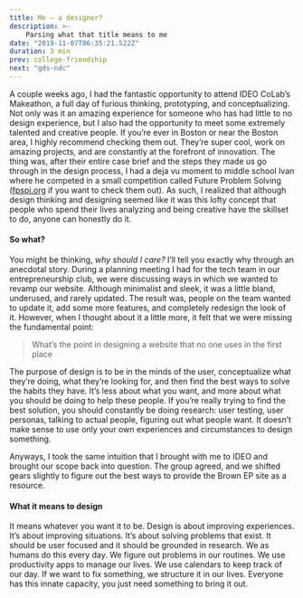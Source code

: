 ```yaml
---
title: Me — a designer?
description: >-
    Parsing what that title means to me
date: "2019-11-07T06:35:21.522Z"
duration: 3 min
prev: college-friendship
next: "gds-ndc"
---
```


A couple weeks ago, I had the fantastic opportunity to attend IDEO CoLab’s Makeathon, a full day of furious thinking, prototyping, and conceptualizing. Not only was it an amazing experience for someone who has had little to no design experience, but I also had the opportunity to meet some extremely talented and creative people. If you’re ever in Boston or near the Boston area, I highly recommend checking them out. They’re super cool, work on amazing projects, and are constantly at the forefront of innovation. The thing was, after their entire case brief and the steps they made us go through in the design process, I had a deja vu moment to middle school Ivan where he competed in a small competition called Future Problem Solving ([fpspi.org](http://fpspi.org) if you want to check them out). As such, I realized that although design thinking and designing seemed like it was this lofty concept that people who spend their lives analyzing and being creative have the skillset to do, anyone can honestly do it.

#### So what?

You might be thinking, _why should I care?_ I’ll tell you exactly why through an anecdotal story. During a planning meeting I had for the tech team in our entrepreneurship club, we were discussing ways in which we wanted to revamp our website. Although minimalist and sleek, it was a little bland, underused, and rarely updated. The result was, people on the team wanted to update it, add some more features, and completely redesign the look of it. However, when I thought about it a little more, it felt that we were missing the fundamental point:

> What’s the point in designing a website that no one uses in the first place

The purpose of design is to be in the minds of the user, conceptualize what they’re doing, what they’re looking for, and then find the best ways to solve the habits they have. It’s less about what you want, and more about what you should be doing to help these people. If you’re really trying to find the best solution, you should constantly be doing research: user testing, user personas, talking to actual people, figuring out what people want. It doesn’t make sense to use only your own experiences and circumstances to design something.

Anyways, I took the same intuition that I brought with me to IDEO and brought our scope back into question. The group agreed, and we shifted gears slightly to figure out the best ways to provide the Brown EP site as a resource.

#### What it means to design

It means whatever you want it to be. Design is about improving experiences. It’s about improving situations. It’s about solving problems that exist. It should be user focused and it should be grounded in research. We as humans do this every day. We figure out problems in our routines. We use productivity apps to manage our lives. We use calendars to keep track of our day. If we want to fix something, we structure it in our lives. Everyone has this innate capacity, you just need something to bring it out.
